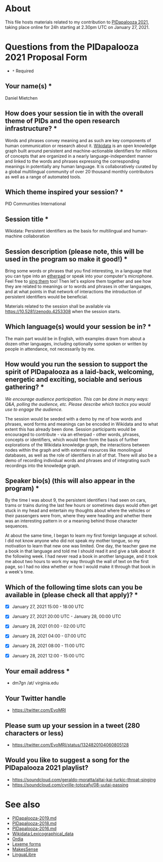 # About

This file hosts materials related to my contribution to [PIDapalooza 2021](http://web.archive.org/web/20201106021021/https://www.pidapalooza.org/upcoming-festival), taking place online for 24h starting at 2.30pm UTC on January 27, 2021.

# Questions from the PIDapalooza 2021 Proposal Form
* ```*``` Required

## Your name(s) *

Daniel Mietchen

## How does your session tie in with the overall theme of PIDs and the open research infrastructure? *

Words and phrases convey meaning and as such are key components of human communication or research about it. [Wikidata](https://wikidata.org/) is an open knowledge graph built around persistent and machine-actionable identifiers for millions of concepts that are organized in a nearly language-independent manner and linked to the words and phrases expressing the corresponding meanings in potentially any human language. It is collaboratively curated by a global multilingual community of over 20 thousand monthly contributors as well as a range of automated tools.


## Which theme inspired your session? *

PID Communities International 


## Session title *

Wikidata: Persistent identifiers as the basis for multilingual and human-machine collaboration


## Session description (please note, this will be used in the program so make it good!) *

Bring some words or phrases that you find interesting, in a language that you can type into an [etherpad](https://etherpad.wikimedia.org/p/zenodo.4253308) or speak into your computer's microphone. Feel free to [sing them](https://commons.wikimedia.org/wiki/File:Citation_sound_effect_-_the_English_word_citation_sung_by_a_soprano_singer.wav) too! Then let's explore them together and see how they are related to meanings or to words and phrases in other languages, and at what points in that network of interactions the introduction of persistent identifiers would be beneficial.

Materials related to the session shall be available via https://10.5281/zenodo.4253308 when the session starts. 


## Which language(s) would your session be in? *

The main part would be in English, with examples drawn from about a dozen other languages, including optionally some spoken or written by people in attendance, not necessarily by me.


## How would you run the session to support the spirit of PIDapalooza as a laid-back, welcoming, energetic and exciting, sociable and serious gathering? *
*We encourage audience participation. This can be done in many ways: Q&A, polling the audience, etc. Please describe which tactics you would use to engage the audience.*

The session would be seeded with a demo by me of how words and phrases, word forms and meanings can be encoded in Wikidata and to what extent this has already been done. Session participants would be encouraged to contribute - via an etherpad - other words, phrases, concepts or identifiers, which would then form the basis of further explorations of the Wikidata knowledge graph, the interactions between nodes within the graph and with external resources like monolingual databases, as well as the role of identifiers in all of that. There will also be a demo of recording individual words and phrases and of integrating such recordings into the knowledge graph.


## Speaker bio(s) (this will also appear in the program) *

By the time I was about 9, the persistent identifiers I had seen on cars, trams or trains during the last few hours or sometimes days would often get stuck in my head and entertain my thoughts about where the vehicles or their passengers were from, where they were heading and whether there was an interesting pattern in or a meaning behind those character sequences. 

At about the same time, I began to learn my first foreign language at school. I did not know anyone who did not speak my mother tongue, so my motivation to learn that new one was limited. One day, the teacher gave me a book in that language and told me I should read it and give a talk about it the following week. I had never read a book in another language, and it took me about two hours to work my way through the wall of text on the first page, so I had no idea whether or how I would make it through that book in a week's time. 


## Which of the following time slots can you be available in (please check all that apply)? *
* [x] January 27, 2021 15:00 - 18:00 UTC 
* [x] January 27, 2021 20:00 UTC - January 28, 00:00 UTC
* [x] January 28, 2021 01:00 - 02:00 UTC
* [x] January 28, 2021 04:00 - 07:00 UTC
* [x] January 28, 2021 08:00 - 11:00 UTC
* [x] January 28, 2021 12:00 - 15:00 UTC


## Your email address *

* dm7gn /at/ virginia.edu


## Your Twitter handle

* https://twitter.com/EvoMRI


## Please sum up your session in a tweet (280 characters or less)

* https://twitter.com/EvoMRI/status/1324820104060805128


## Would you like to suggest a song for the PIDapalooza 2021 playlist?

* https://soundcloud.com/geraldo-moratta/altai-kai-turkic-throat-singing
* https://soundcloud.com/cyrille-totozafy/08-uutai-passing


# See also

* [PIDapalooza-2019.md](https://github.com/Daniel-Mietchen/events/edit/master/PIDapalooza-2019.md)
* [PIDapalooza-2018.md](https://github.com/Daniel-Mietchen/events/edit/master/PIDapalooza-2018.md)
* [PIDapalooza-2016.md](https://github.com/Daniel-Mietchen/events/edit/master/PIDapalooza-2016.md)
* [Wikidata:Lexicographical_data](https://www.wikidata.org/wiki/Wikidata:Lexicographical_data)
* [Ordia](https://ordia.toolforge.org/)
* [Lexeme forms](https://tools.wmflabs.org/lexeme-forms/)
* [MakesSense](https://machtsinn.toolforge.org/)
* [LinguaLibre](https://lingualibre.org/)
